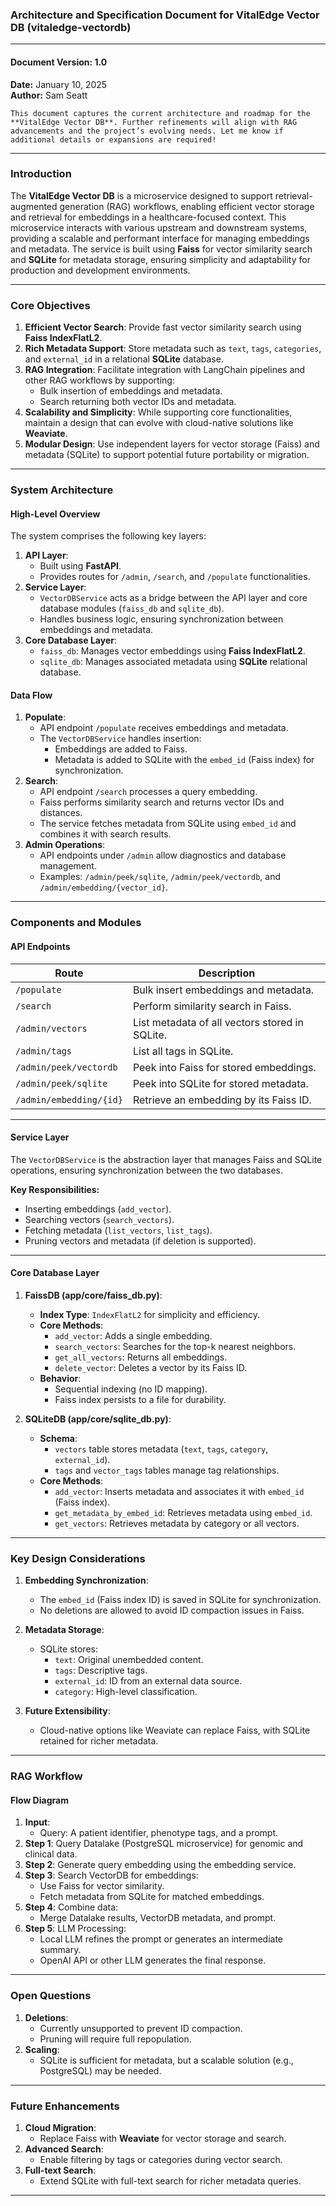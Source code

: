 ### Architecture and Specification Document for **VitalEdge Vector DB** (vitaledge-vectordb)

---

#### **Document Version: 1.0**  
**Date:** January 10, 2025  
**Author:** Sam Seatt  

`This document captures the current architecture and roadmap for the **VitalEdge Vector DB**. Further refinements will align with RAG advancements and the project’s evolving needs. Let me know if additional details or expansions are required!`

---

### **Introduction**

The **VitalEdge Vector DB** is a microservice designed to support retrieval-augmented generation (RAG) workflows, enabling efficient vector storage and retrieval for embeddings in a healthcare-focused context. This microservice interacts with various upstream and downstream systems, providing a scalable and performant interface for managing embeddings and metadata. The service is built using **Faiss** for vector similarity search and **SQLite** for metadata storage, ensuring simplicity and adaptability for production and development environments.

---

### **Core Objectives**

1. **Efficient Vector Search**: Provide fast vector similarity search using **Faiss IndexFlatL2**.
2. **Rich Metadata Support**: Store metadata such as `text`, `tags`, `categories`, and `external_id` in a relational **SQLite** database.
3. **RAG Integration**: Facilitate integration with LangChain pipelines and other RAG workflows by supporting:
   - Bulk insertion of embeddings and metadata.
   - Search returning both vector IDs and metadata.
4. **Scalability and Simplicity**: While supporting core functionalities, maintain a design that can evolve with cloud-native solutions like **Weaviate**.
5. **Modular Design**: Use independent layers for vector storage (Faiss) and metadata (SQLite) to support potential future portability or migration.

---

### **System Architecture**

#### **High-Level Overview**

The system comprises the following key layers:

1. **API Layer**:
   - Built using **FastAPI**.
   - Provides routes for `/admin`, `/search`, and `/populate` functionalities.
2. **Service Layer**:
   - `VectorDBService` acts as a bridge between the API layer and core database modules (`faiss_db` and `sqlite_db`).
   - Handles business logic, ensuring synchronization between embeddings and metadata.
3. **Core Database Layer**:
   - `faiss_db`: Manages vector embeddings using **Faiss IndexFlatL2**.
   - `sqlite_db`: Manages associated metadata using **SQLite** relational database.

#### **Data Flow**

1. **Populate**:
   - API endpoint `/populate` receives embeddings and metadata.
   - The `VectorDBService` handles insertion:
     - Embeddings are added to Faiss.
     - Metadata is added to SQLite with the `embed_id` (Faiss index) for synchronization.
2. **Search**:
   - API endpoint `/search` processes a query embedding.
   - Faiss performs similarity search and returns vector IDs and distances.
   - The service fetches metadata from SQLite using `embed_id` and combines it with search results.
3. **Admin Operations**:
   - API endpoints under `/admin` allow diagnostics and database management.
   - Examples: `/admin/peek/sqlite`, `/admin/peek/vectordb`, and `/admin/embedding/{vector_id}`.

---

### **Components and Modules**

#### **API Endpoints**

| **Route**                  | **Description**                                         |
|----------------------------|---------------------------------------------------------|
| `/populate`                | Bulk insert embeddings and metadata.                   |
| `/search`                  | Perform similarity search in Faiss.                    |
| `/admin/vectors`           | List metadata of all vectors stored in SQLite.         |
| `/admin/tags`              | List all tags in SQLite.                               |
| `/admin/peek/vectordb`     | Peek into Faiss for stored embeddings.                 |
| `/admin/peek/sqlite`       | Peek into SQLite for stored metadata.                  |
| `/admin/embedding/{id}`    | Retrieve an embedding by its Faiss ID.                 |

---

#### **Service Layer**

The `VectorDBService` is the abstraction layer that manages Faiss and SQLite operations, ensuring synchronization between the two databases.

**Key Responsibilities:**
- Inserting embeddings (`add_vector`).
- Searching vectors (`search_vectors`).
- Fetching metadata (`list_vectors`, `list_tags`).
- Pruning vectors and metadata (if deletion is supported).

---

#### **Core Database Layer**

1. **FaissDB (app/core/faiss_db.py)**:
   - **Index Type**: `IndexFlatL2` for simplicity and efficiency.
   - **Core Methods**:
     - `add_vector`: Adds a single embedding.
     - `search_vectors`: Searches for the top-k nearest neighbors.
     - `get_all_vectors`: Returns all embeddings.
     - `delete_vector`: Deletes a vector by its Faiss ID.
   - **Behavior**:
     - Sequential indexing (no ID mapping).
     - Faiss index persists to a file for durability.

2. **SQLiteDB (app/core/sqlite_db.py)**:
   - **Schema**:
     - `vectors` table stores metadata (`text`, `tags`, `category`, `external_id`).
     - `tags` and `vector_tags` tables manage tag relationships.
   - **Core Methods**:
     - `add_vector`: Inserts metadata and associates it with `embed_id` (Faiss index).
     - `get_metadata_by_embed_id`: Retrieves metadata using `embed_id`.
     - `get_vectors`: Retrieves metadata by category or all vectors.

---

### **Key Design Considerations**

1. **Embedding Synchronization**:
   - The `embed_id` (Faiss index ID) is saved in SQLite for synchronization.
   - No deletions are allowed to avoid ID compaction issues in Faiss.

2. **Metadata Storage**:
   - SQLite stores:
     - `text`: Original unembedded content.
     - `tags`: Descriptive tags.
     - `external_id`: ID from an external data source.
     - `category`: High-level classification.

3. **Future Extensibility**:
   - Cloud-native options like Weaviate can replace Faiss, with SQLite retained for richer metadata.

---

### **RAG Workflow**

#### **Flow Diagram**

1. **Input**:
   - Query: A patient identifier, phenotype tags, and a prompt.
2. **Step 1**: Query Datalake (PostgreSQL microservice) for genomic and clinical data.
3. **Step 2**: Generate query embedding using the embedding service.
4. **Step 3**: Search VectorDB for embeddings:
   - Use Faiss for vector similarity.
   - Fetch metadata from SQLite for matched embeddings.
5. **Step 4**: Combine data:
   - Merge Datalake results, VectorDB metadata, and prompt.
6. **Step 5**: LLM Processing:
   - Local LLM refines the prompt or generates an intermediate summary.
   - OpenAI API or other LLM generates the final response.

---

### **Open Questions**

1. **Deletions**:
   - Currently unsupported to prevent ID compaction.
   - Pruning will require full repopulation.
2. **Scaling**:
   - SQLite is sufficient for metadata, but a scalable solution (e.g., PostgreSQL) may be needed.

---

### **Future Enhancements**

1. **Cloud Migration**:
   - Replace Faiss with **Weaviate** for vector storage and search.
2. **Advanced Search**:
   - Enable filtering by tags or categories during vector search.
3. **Full-text Search**:
   - Extend SQLite with full-text search for richer metadata queries.

---
